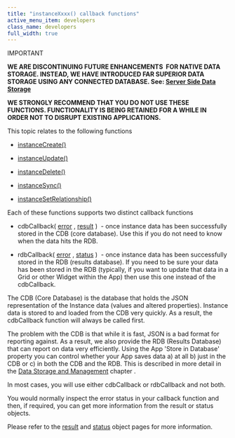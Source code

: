 ```yaml
---
title: "instanceXxxx() callback functions"
active_menu_item: developers
class_name: developers
full_width: true
---
```



IMPORTANT

**WE ARE DISCONTINUING FUTURE ENHANCEMENTS  FOR NATIVE DATA STORAGE. INSTEAD, WE HAVE INTRODUCED FAR SUPERIOR DATA STORAGE USING ANY CONNECTED DATABASE. See: [Server Side Data Storage](../../../data-storage/server-side-data-storage/)**

**WE STRONGLY RECOMMEND THAT YOU DO NOT USE THESE FUNCTIONS. FUNCTIONALITY IS BEING RETAINED FOR A WHILE IN ORDER NOT TO DISRUPT EXISTING APPLICATIONS.**

This topic relates to the following functions

 - [instanceCreate()](instancecreate.htm)

 - [instanceUpdate()](instancesave.htm)

 - [instanceDelete()](instancedelete.htm)

 - [instanceSync()](instancesync.htm)

 - [instanceSetRelationship()](instancesetrelationship.htm)

Each of these functions supports two distinct callback functions

 - cdbCallback( [error](../objects-titbits/error-object) , [result](../objects-titbits/result-object-for-instancexxxx) )  - once instance data has been successfully stored in the CDB (core database). Use this if you do not need to know when the data hits the RDB.

 - rdbCallback( [error](../objects-titbits/error-object) , [status](../objects-titbits/status-object-for-instancexxxx) )  - once instance data has been successfully stored in the RDB (results database). If you need to be sure your data has been stored in the RDB (typically, if you want to update that data in a Grid or other Widget within the App) then use this one instead of the cdbCallback.

The CDB (Core Database) is the database that holds the JSON representation of the Instance data (values and altered properties). Instance data is stored to and loaded from the CDB very quickly. As a result, the cdbCallback function will always be called first.

The problem with the CDB is that while it is fast, JSON is a bad format for reporting against. As a result, we also provide the RDB (Results Database) that can report on data very efficiently. Using the App 'Store in Database' property you can control whether your App saves data a) at all b) just in the CDB or c) in both the CDB and the RDB. This is described in more detail in the [Data Storage and Management](../../../product-guide/advanced-features/data-storage-management/) chapter .

In most cases, you will use either cdbCallback or rdbCallback and not both.

You would normally inspect the error status in your callback function and then, if required, you can get more information from the result or status objects.

Please refer to the [result](../objects-titbits/result-object-for-instancexxxx) and [status](../objects-titbits/status-object-for-instancexxxx) object pages for more information.

